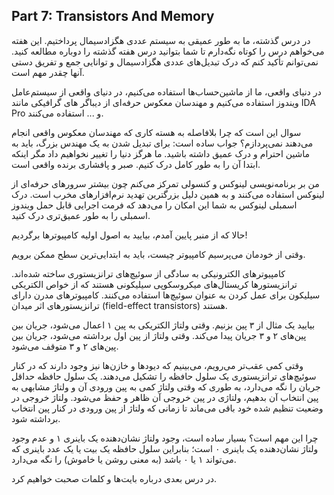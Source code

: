 ## Part 7: Transistors And Memory

در درس گذشته، ما به طور عمیقی به سیستم عددی هگزادسیمال پرداختیم. این هفته می‌خواهم درس را کوتاه نگه‌دارم تا شما بتوانید درس هفته گذشته را دوباره مطالعه کنید. نمی‌توانم تأکید کنم که درک تبدیل‌های عددی هگزادسیمال و توانایی جمع و تفریق دستی آنها چقدر مهم است.

در دنیای واقعی، ما از ماشین‌حساب‌ها استفاده می‌کنیم، در دنیای واقعی از سیستم‌عامل ویندوز استفاده می‌کنیم و مهندسان معکوس حرفه‌ای از دیباگر های گرافیکی مانند IDA Pro و ... استفاده می‌کنند.

سوال این است که چرا بلافاصله به هسته کاری که مهندسان معکوس واقعی انجام می‌دهند نمی‌پردازم؟ جواب ساده است: برای تبدیل شدن به یک مهندس بزرگ، باید به ماشین احترام و درک عمیق داشته باشید. ما هرگز دنیا را تغییر نخواهیم داد مگر اینکه ابتدا آن را به طور کامل درک کنیم. صبر و پافشاری برنده واقعی است.

من بر برنامه‌نویسی لینوکس و کنسولی تمرکز می‌کنم چون بیشتر سرورهای حرفه‌ای از لینوکس استفاده می‌کنند و به همین دلیل بزرگترین تهدید نرم‌افزارهای مخرب است. درک اسمبلی لینوکس به شما این امکان را می‌دهد که فرمت اجرایی قابل حمل ویندوز اسمبلی را به طور عمیق‌تری درک کنید.

حالا که از منبر پایین آمدم، بیایید به اصول اولیه کامپیوترها برگردیم!

وقتی از خودمان می‌پرسیم کامپیوتر چیست، باید به ابتدایی‌ترین سطح ممکن برویم.

کامپیوترهای الکترونیکی به سادگی از سوئیچ‌های ترانزیستوری ساخته شده‌اند. ترانزیستورها کریستال‌های میکروسکوپی سیلیکونی هستند که از خواص الکتریکی سیلیکون برای عمل کردن به عنوان سوئیچ‌ها استفاده می‌کنند. کامپیوترهای مدرن دارای ترانزیستورهای اثر میدان (field-effect transistors) هستند.

بیایید یک مثال از ۳ پین بزنیم. وقتی ولتاژ الکتریکی به پین ۱ اعمال می‌شود، جریان بین پین‌های ۲ و ۳ جریان پیدا می‌کند. وقتی ولتاژ از پین اول برداشته می‌شود، جریان بین پین‌های ۲ و ۳ متوقف می‌شود.

وقتی کمی عقب‌تر می‌رویم، می‌بینیم که دیودها و خازن‌ها نیز وجود دارند که در کنار سوئیچ‌های ترانزیستوری یک سلول حافظه را تشکیل می‌دهند. یک سلول حافظه حداقل جریان را نگه می‌دارد، به طوری که وقتی ولتاژ کمی به پین ورودی آن و ولتاژ مشابهی به پین انتخاب آن بدهیم، ولتاژی در پین خروجی آن ظاهر و حفظ می‌شود. ولتاژ خروجی در وضعیت تنظیم شده خود باقی می‌ماند تا زمانی که ولتاژ از پین ورودی در کنار پین انتخاب برداشته شود.

چرا این مهم است؟ بسیار ساده است، وجود ولتاژ نشان‌دهنده یک باینری ۱ و عدم وجود ولتاژ نشان‌دهنده یک باینری ۰ است؛ بنابراین سلول حافظه یک بیت یا یک عدد باینری که می‌تواند ۱ یا ۰ باشد (به معنی روشن یا خاموش) را نگه می‌دارد.

در درس بعدی درباره بایت‌ها و کلمات صحبت خواهیم کرد.